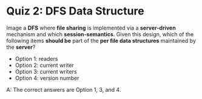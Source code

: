 # Quiz 2: DFS Data Structure

Image a **DFS** where **file sharing** is implemented via a **server-driven** mechanism and which **session-semantics**. Given this design, which of the following items **should be** part of the **per file data structures** maintained by the **server**?

- Option 1: readers
- Option 2: current writer
- Option 3: current writers
- Option 4: version number

A: The correct answers are Option 1, 3, and 4.
